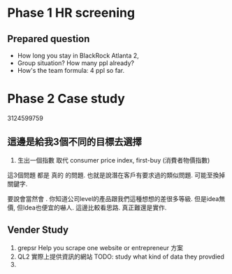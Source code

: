 # Phase 1 HR screening 
## Prepared question
- How long you stay in BlackRock
  Atlanta 2,
- Group situation? How many ppl already?
- How's the team formula:
		4 ppl so far.
# Phase 2 Case study
3124599759

## 這邊是給我3個不同的目標去選擇
1) 生出一個指數 取代 consumer price index, first-buy (消費者物價指數)


這3個問題 都是 真的 的問題. 也就是說潛在客戶有要求過的類似問題. 
可能至換掉關鍵字. 

要說會當然會
. 你知道公司level的產品跟我們這種想想的差很多等級.
但是idea無價, 但Idea也便宜的嚇人. 這邊比較看思路. 真正難還是實作. 

## Vender Study
1. grepsr
Help you scrape one website or entrepreneur 方案 
2. QL2
實際上提供資訊的網站 TODO: study what kind of data they provdied
3. 
##

<!--stackedit_data:
eyJoaXN0b3J5IjpbLTc5NzkwODE0LDE0NjIzMjAzNDEsLTE1NT
kyMDkwNjIsLTE2NTEyODc5MjQsLTUxNTAwMDM1LC0xMTk0NDA4
MDYxLC0xODMzMzUyNDIxLDkxNjEyMDY0NiwxOTE0NTUzODY3XX
0=
-->